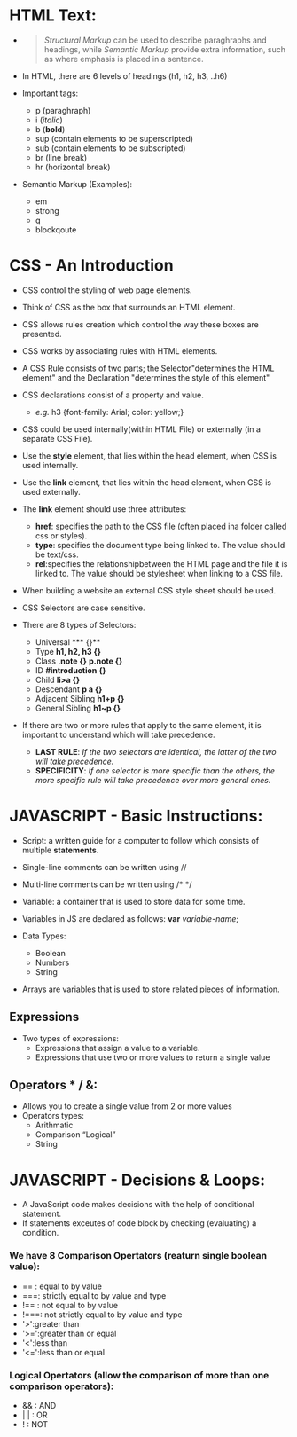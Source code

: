 # HTML Text:
- > *Structural Markup* can be used to describe paraghraphs and headings, while *Semantic Markup* provide extra information, such as where emphasis is placed in a sentence.

- In HTML, there are 6 levels of headings (h1, h2, h3, ..h6)
- Important tags:
   - p (paraghraph)
   - i (*italic*)
   - b (**bold**)
   - sup (contain elements to be superscripted)
   - sub (contain elements to be subscripted)
   - br (line break)
   - hr (horizontal break)

- Semantic Markup (Examples):
  - em
  - strong
  - q
  - blockqoute

# CSS - An Introduction

- CSS control the styling of web page elements.
- Think of CSS as the box that surrounds an HTML element.
- CSS allows rules creation which control the way these boxes are presented.
- CSS works by associating rules with HTML elements.
- A CSS Rule consists of two parts; the Selector"determines the HTML element" and the Declaration "determines the style of this element"
- CSS declarations consist of a property and value.
     - *e.g.* h3 {font-family: Arial; color: yellow;}

- CSS could be used internally(within HTML File) or externally (in a separate CSS File).
- Use the **style** element, that lies within the head element, when CSS is used internally.
- Use the **link** element, that lies within the head element, when CSS is used externally.
- The **link** element should use three attributes:
   - **href**: specifies the path to the CSS file (often placed ina folder called css or styles).
   - **type**: specifies the document type being linked to. The value should be text/css.
   - **rel**:specifies the relationshipbetween the HTML page and the file it is linked to. The value should be stylesheet when linking to a CSS    file.
- When building a website an external CSS style sheet should be used.
- CSS Selectors are case sensitive.
- There are 8 types of Selectors:
   - Universal *** {}**
   - Type **h1, h2, h3 {}**
   - Class **.note {}** **p.note {}**
   - ID **#introduction {}**
   - Child **li>a {}**
   - Descendant **p a {}**
   - Adjacent Sibling **h1+p {}**
   - General Sibling **h1~p {}**
- If there are two or more rules that apply to the same element,
it is important to understand which will take precedence.
  - **LAST RULE**:  *If the two selectors are identical, the latter of the two will take precedence.*
  - **SPECIFICITY**: *If one selector is more specific than the others, the more specific rule will take precedence over more general ones.*

# JAVASCRIPT - Basic Instructions:

- Script: a written guide for a computer to follow which consists of multiple **statements**.
- Single-line comments can be written using // 
- Multi-line comments can be written using /*  */
- Variable: a container that is used to store data for some time.
- Variables in JS are declared as follows:
   **var** *variable-name*;
- Data Types:
   - Boolean
   - Numbers
   - String

- Arrays are variables that is used to store related pieces of information.

## Expressions
- Two types of expressions:
  - Expressions that assign a value to a variable.
  - Expressions that use two or more values to return a single value

## Operators * / &:
- Allows you to create  a single value from 2 or more values
- Operators types:
  - Arithmatic
  - Comparison “Logical”
  - String

# JAVASCRIPT - Decisions & Loops:

- A JavaScript code makes decisions with the help of conditional statement.
- If statements exceutes of code block by checking (evaluating) a condition.

### We have 8 Comparison Opertators (reaturn single boolean value):
- == : equal to by value
- ===: strictly equal to by value and type
- !== : not equal to by value
- !===: not strictly equal to by value and type
-  '>':greater than
-  '>=':greater than or equal
-  '<':less than
-  '<=':less than or equal

### Logical Opertators (allow the comparison of more than one comparison operators):
- && : AND 
- | | : OR
- ! : NOT